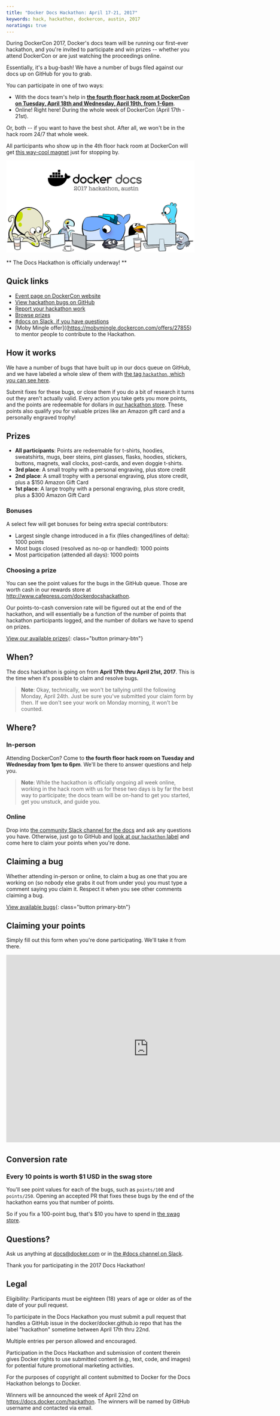 ```yaml
---
title: "Docker Docs Hackathon: April 17-21, 2017"
keywords: hack, hackathon, dockercon, austin, 2017
noratings: true
---
```


During DockerCon 2017, Docker's docs team will be running our first-ever
hackathon, and you're invited to participate and win prizes -- whether you
attend DockerCon or are just watching the proceedings online.

Essentially, it's a bug-bash! We have a number of bugs filed against our docs
up on GitHub for you to grab.

You can participate in one of two ways:

- With the docs team's help in [**the fourth floor hack room at DockerCon on
  Tuesday, April 18th and Wednesday, April 19th, from 1-6pm**](https://dockercon.smarteventscloud.com/connect/sessionDetail.ww?SESSION_ID=116676).
- Online! Right here! During the whole week of DockerCon (April 17th - 21st).

Or, both -- if you want to have the best shot. After all, we won't be in the
hack room 24/7 that whole week.

All participants who show up in the 4th floor hack room at DockerCon will get
[this way-cool magnet](http://www.cafepress.com/dockerdocshackathon.25633054) just for stopping by.

![DockerCon Docs Hackathon logo](docs-hackathon-1.png)

** The Docs Hackathon is officially underway! **

## Quick links

- [Event page on DockerCon website](https://dockercon.smarteventscloud.com/connect/sessionDetail.ww?SESSION_ID=116676)
- [View hackathon bugs on GitHub](https://github.com/docker/docker.github.io/milestone/9)
- [Report your hackathon work](https://goo.gl/forms/oEaQOlKvQj8iJbn53)
- [Browse prizes](http://www.cafepress.com/dockerdocshackathon)
- [#docs on Slack, if you have questions](https://dockercommunity.slack.com/messages/C2V58TASE)
- [Moby Mingle offer]((https://mobymingle.dockercon.com/offers/27855) to mentor people to contribute to the Hackathon.

## How it works

We have a number of bugs that have built up in our docs queue on GitHub, and
we have labeled a whole slew of them with [the tag `hackathon`, which you can
see here](https://github.com/docker/docker.github.io/labels/hackathon).

Submit fixes for these bugs, or close them if you do a bit of research it turns
out they aren't actually valid. Every action you take gets you more points, and
the points are redeemable for dollars in [our hackathon store](http://www.cafepress.com/dockerdocshackathon). These points also
qualify you for valuable prizes like an Amazon gift card and a personally
engraved trophy!

## Prizes

- **All participants**: Points are redeemable for t-shirts, hoodies, sweatshirts,
  mugs, beer steins, pint glasses, flasks, hoodies, stickers, buttons, magnets,
  wall clocks, post-cards, and even doggie t-shirts.
- **3rd place**: A small trophy with a personal engraving, plus store credit
- **2nd place**: A small trophy with a personal engraving, plus store credit,
  plus a $150 Amazon Gift Card
- **1st place**: A large trophy with a personal engraving, plus store credit,
  plus a $300 Amazon Gift Card

### Bonuses

A select few will get bonuses for being extra special contributors:

- Largest single change introduced in a fix (files changed/lines of delta): 1000 points
- Most bugs closed (resolved as no-op or handled): 1000 points
- Most participation (attended all days): 1000 points

### Choosing a prize

You can see the point values for the bugs in the GitHub queue. Those are worth
cash in our rewards store at http://www.cafepress.com/dockerdocshackathon.

Our points-to-cash conversion rate will be figured out at the end of the
hackathon, and will essentially be a function of the number of points that
hackathon participants logged, and the number of dollars we have to spend on
prizes.

[View our available prizes](http://www.cafepress.com/dockerdocshackathon){: class="button primary-btn"}

## When?

The docs hackathon is going on from **April 17th thru April 21st, 2017**. This
is the time when it's possible to claim and resolve bugs.

> **Note**: Okay, technically, we won't be tallying until the following Monday,
  April 24th. Just be sure you've submitted your claim form by then. If we don't
  see your work on Monday morning, it won't be counted.

## Where?

### In-person

Attending DockerCon? Come to **the fourth floor hack room on Tuesday and
Wednesday from 1pm to 6pm**. We'll be there to answer questions and help you.

> **Note**: While the hackathon is officially ongoing all week online, working in
  the hack room with us for these two days is
  by far the best way to participate; the docs team will be on-hand to get you
  started, get you unstuck, and guide you.

### Online

Drop into [the community Slack channel for the docs](https://dockercommunity.slack.com/messages/C2V58TASE) and ask any questions
you have. Otherwise, just go to GitHub and [look at our `hackathon` label](https://github.com/docker/docker.github.io/milestone/9)
and come here to claim your points when you're done.

## Claiming a bug

Whether attending in-person or online, to claim a bug as one that you are
working on (so nobody else grabs it out from under you) you must type a comment
saying you claim it. Respect it when you see other comments claiming a bug.

[View available bugs](https://github.com/docker/docker.github.io/milestone/9){: class="button primary-btn"}

## Claiming your points

Simply fill out this form when you're done participating. We'll take it from
there.

<iframe src="https://docs.google.com/forms/d/e/1FAIpQLSe-vXsZX_u8EoPanCGnBd5eudnaHdJ4dqTumOurt2smCC9gTg/viewform?embedded=true" width="760" height="500" frameborder="0" marginheight="0" marginwidth="0">Loading...</iframe>

## Conversion rate

### Every 10 points is worth $1 USD in the swag store

You'll see point values for each of the bugs, such as `points/100` and `points/250`. Opening an accepted PR that 
fixes these bugs by the end of the hackathon earns you that number of points. 

So if you fix a 100-point bug, that's $10 you have to spend in [the swag store](http://www.cafepress.com/dockerdocshackathon).

## Questions?

Ask us anything at docs@docker.com or in [the #docs channel on Slack](https://dockercommunity.slack.com/messages/C2V58TASE).

Thank you for participating in the 2017 Docs Hackathon!

## Legal

Eligibility: Participants must be eighteen (18) years of age or older as of the date of your pull request.

To participate in the Docs Hackathon you must submit a pull request that handles a GitHub issue in the docker/docker.github.io repo that has the label "hackathon" sometime between April 17th thru 22nd.

Multiple entries per person allowed and encouraged.

Participation in the Docs Hackathon and submission of content therein gives Docker rights to use submitted content (e.g., text, code, and images) for potential future promotional marketing activities.

For the purposes of copyright all content submitted to Docker for the Docs Hackathon belongs to Docker.

Winners will be announced the week of April 22nd on https://docs.docker.com/hackathon. The winners will be named by GitHub username and contacted via email.


